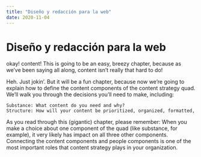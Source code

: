 ```yaml
---
title: "Diseño y redacción para la web"
date: 2020-11-04
---
```


# Diseño y redacción para la web

okay! content! This is going to be an easy, breezy chapter, because as we’ve been saying all along, content isn’t really that hard to do! 

Heh. Just jokin’. But it will be a fun chapter, because now we’re going to explain how to define the content components of the content strategy quad. We’ll walk you through the decisions you’ll need to make, including:

    Substance: What content do you need and why?
    Structure: How will your content be prioritized, organized, formatted,

As you read through this (gigantic) chapter, please remember: When you make a choice about one component of the quad (like substance, for example), it very likely has impact on all three other components. Connecting the content components and people components is one of the most important roles that content strategy plays in your organization. 